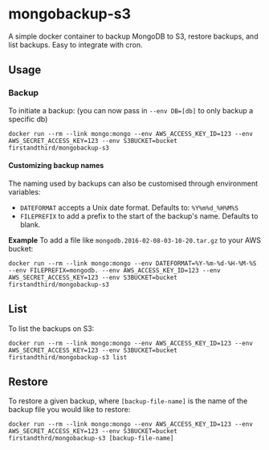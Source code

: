 # mongobackup-s3

A simple docker container to backup MongoDB to S3, restore backups, and list backups.  Easy to integrate with cron.

## Usage

### Backup
To initiate a backup: (you can now pass in `--env DB=[db]` to only backup a specific db)

```
docker run --rm --link mongo:mongo --env AWS_ACCESS_KEY_ID=123 --env AWS_SECRET_ACCESS_KEY=123 --env S3BUCKET=bucket firstandthird/mongobackup-s3
```

#### Customizing backup names
The naming used by backups can also be customised through environment variables:
- ``DATEFORMAT`` accepts a Unix date format. Defaults to: ``%Y%m%d_%H%M%S``
- ``FILEPREFIX`` to add a prefix to the start of the backup's name. Defaults to blank.

**Example**
To add a file like ``mongodb.2016-02-08-03-10-20.tar.gz`` to your AWS bucket:
```
docker run --rm --link mongo:mongo --env DATEFORMAT=%Y-%m-%d-%H-%M-%S --env FILEPREFIX=mongodb. --env AWS_ACCESS_KEY_ID=123 --env AWS_SECRET_ACCESS_KEY=123 --env S3BUCKET=bucket firstandthird/mongobackup-s3
```

## List
To list the backups on S3:

```
docker run --rm --link mongo:mongo --env AWS_ACCESS_KEY_ID=123 --env AWS_SECRET_ACCESS_KEY=123 --env S3BUCKET=bucket firstandthird/mongobackup-s3 list
```

## Restore
To restore a given backup, where `[backup-file-name]` is the name of the backup file you would like to restore:

```
docker run --rm --link mongo:mongo --env AWS_ACCESS_KEY_ID=123 --env AWS_SECRET_ACCESS_KEY=123 --env S3BUCKET=bucket firstandthrd/mongobackup-s3 [backup-file-name]
```
